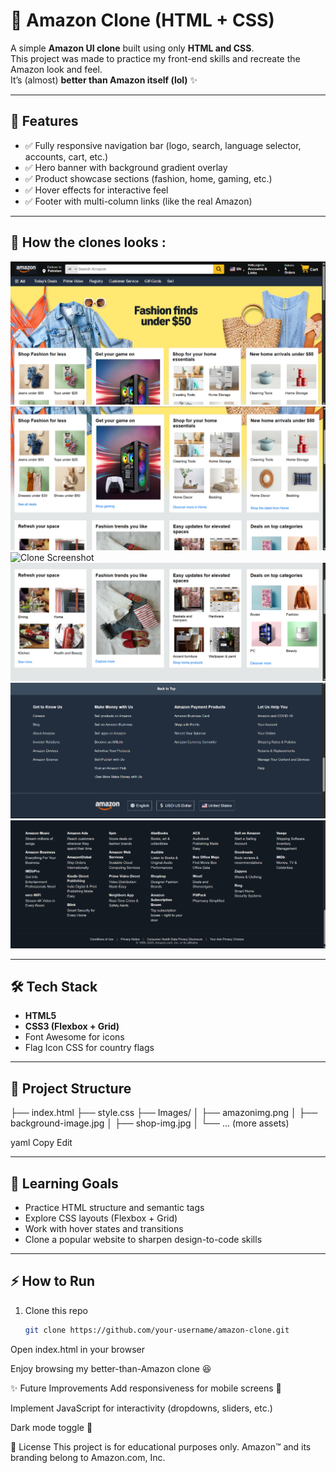 # 🛒 Amazon Clone (HTML + CSS)

A simple **Amazon UI clone** built using only **HTML and CSS**.  
This project was made to practice my front-end skills and recreate the Amazon look and feel.  
It’s (almost) **better than Amazon itself (lol)** ✨

---

## 🚀 Features
- ✅ Fully responsive navigation bar (logo, search, language selector, accounts, cart, etc.)  
- ✅ Hero banner with background gradient overlay  
- ✅ Product showcase sections (fashion, home, gaming, etc.)  
- ✅ Hover effects for interactive feel  
- ✅ Footer with multi-column links (like the real Amazon)  

---

## 📸 How the clones looks :
![Clone Screenshot](/Images/ss1.png)
![Clone Screenshot](/Images/ss2.png)
![Clone Screenshot](/Images/ss3.png)
![Clone Screenshot](/Images/ss4.png)
![Clone Screenshot](/Images/ss5.png)
![Clone Screenshot](/Images/ss6.png)


---

## 🛠️ Tech Stack
- **HTML5**  
- **CSS3 (Flexbox + Grid)**  
- Font Awesome for icons  
- Flag Icon CSS for country flags  

---

## 📂 Project Structure
├── index.html
├── style.css
├── Images/
│ ├── amazonimg.png
│ ├── background-image.jpg
│ ├── shop-img.jpg
│ └── ... (more assets)

yaml
Copy
Edit

---

## 🎯 Learning Goals
- Practice HTML structure and semantic tags  
- Explore CSS layouts (Flexbox + Grid)  
- Work with hover states and transitions  
- Clone a popular website to sharpen design-to-code skills  

---

## ⚡ How to Run
1. Clone this repo  
   ```bash
   git clone https://github.com/your-username/amazon-clone.git
Open index.html in your browser

Enjoy browsing my better-than-Amazon clone 😆

✨ Future Improvements
Add responsiveness for mobile screens 📱

Implement JavaScript for interactivity (dropdowns, sliders, etc.)

Dark mode toggle 🌙

📜 License
This project is for educational purposes only.
Amazon™ and its branding belong to Amazon.com, Inc.

